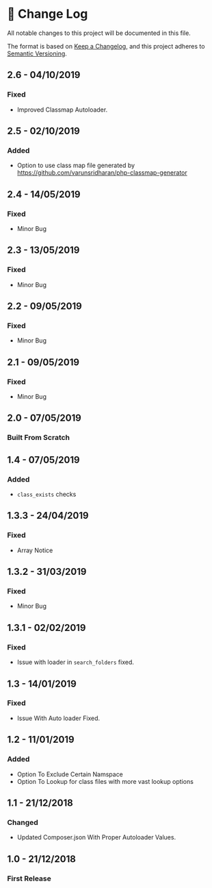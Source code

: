 # 📝  Change Log

All notable changes to this project will be documented in this file.

The format is based on [Keep a Changelog](https://keepachangelog.com/en/1.0.0/), and this project adheres to [Semantic Versioning](https://semver.org/spec/v2.0.0.html).

## 2.6 - 04/10/2019
### Fixed
* Improved Classmap Autoloader.

## 2.5 - 02/10/2019
### Added
* Option to use class map file generated by https://github.com/varunsridharan/php-classmap-generator

## 2.4 - 14/05/2019
### Fixed
* Minor Bug

## 2.3 - 13/05/2019
### Fixed
* Minor Bug

## 2.2 - 09/05/2019
### Fixed
* Minor Bug

## 2.1 - 09/05/2019
### Fixed
* Minor Bug

## 2.0 - 07/05/2019
### Built From Scratch

## 1.4 - 07/05/2019
### Added
* `class_exists` checks

## 1.3.3 - 24/04/2019
### Fixed
* Array Notice

## 1.3.2 - 31/03/2019
### Fixed
* Minor Bug

## 1.3.1 - 02/02/2019
### Fixed
*  Issue with loader in `search_folders` fixed.

## 1.3 - 14/01/2019
### Fixed
* Issue With Auto loader Fixed.

## 1.2 - 11/01/2019
### Added
* Option To Exclude Certain Namspace
* Option To Lookup for class files with more vast lookup options

## 1.1 - 21/12/2018
### Changed
* Updated Composer.json With Proper Autoloader Values.

## 1.0 - 21/12/2018
### First Release


<!--
## Unreleased

## 1.0 - 01/02/2020
### Added

### Changed

### Deprecated

### Removed

### Fixed

### Security

-->
